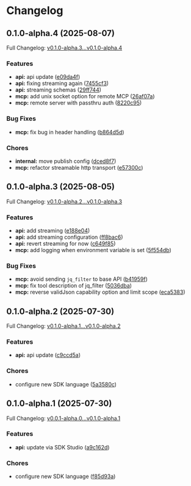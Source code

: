 # Changelog

## 0.1.0-alpha.4 (2025-08-07)

Full Changelog: [v0.1.0-alpha.3...v0.1.0-alpha.4](https://github.com/dedalus-labs/dedalus-sdk-typescript/compare/v0.1.0-alpha.3...v0.1.0-alpha.4)

### Features

* **api:** api update ([e09da4f](https://github.com/dedalus-labs/dedalus-sdk-typescript/commit/e09da4ff73f922d4c4d18d7ed9f89a0083669f23))
* **api:** fixing streaming again ([7455cf3](https://github.com/dedalus-labs/dedalus-sdk-typescript/commit/7455cf34ce05f9f872e4a1befde117ac4d56c64d))
* **api:** streaming schemas ([29ff744](https://github.com/dedalus-labs/dedalus-sdk-typescript/commit/29ff744a2ad082b8aabeff68abbe2da7cc1d5c60))
* **mcp:** add unix socket option for remote MCP ([26af07a](https://github.com/dedalus-labs/dedalus-sdk-typescript/commit/26af07aaf1c5d3cdc661001c912cbc1cc18aacdd))
* **mcp:** remote server with passthru auth ([8220c95](https://github.com/dedalus-labs/dedalus-sdk-typescript/commit/8220c955e1b85165ae19e8b90480297369a1265f))


### Bug Fixes

* **mcp:** fix bug in header handling ([b864d5d](https://github.com/dedalus-labs/dedalus-sdk-typescript/commit/b864d5d8d7fd1d71f6bf8c8972e67e2efba3b393))


### Chores

* **internal:** move publish config ([dced8f7](https://github.com/dedalus-labs/dedalus-sdk-typescript/commit/dced8f7d75b28137ec30e45b1212565097a99e30))
* **mcp:** refactor streamable http transport ([e57300c](https://github.com/dedalus-labs/dedalus-sdk-typescript/commit/e57300c2d4dff66edac8b71b9a15935feb2883fb))

## 0.1.0-alpha.3 (2025-08-05)

Full Changelog: [v0.1.0-alpha.2...v0.1.0-alpha.3](https://github.com/dedalus-labs/dedalus-sdk-typescript/compare/v0.1.0-alpha.2...v0.1.0-alpha.3)

### Features

* **api:** add streaming ([e188e04](https://github.com/dedalus-labs/dedalus-sdk-typescript/commit/e188e04047defdb5b85e4b1a49b28dce8793772c))
* **api:** add streaming configuration ([ff8bac6](https://github.com/dedalus-labs/dedalus-sdk-typescript/commit/ff8bac6f034626ddd6fbed21d3117472a6cff1a4))
* **api:** revert streaming for now ([c649f85](https://github.com/dedalus-labs/dedalus-sdk-typescript/commit/c649f853cde2745cde926f9d5b0607bfd6afec60))
* **mcp:** add logging when environment variable is set ([5f554db](https://github.com/dedalus-labs/dedalus-sdk-typescript/commit/5f554db9bb23ae303bf3e2d267661b3b6cd1de8d))


### Bug Fixes

* **mcp:** avoid sending `jq_filter` to base API ([b41959f](https://github.com/dedalus-labs/dedalus-sdk-typescript/commit/b41959fbc2099bad8e81a90a52aaf7e8eef0cb1b))
* **mcp:** fix tool description of jq_filter ([5036dba](https://github.com/dedalus-labs/dedalus-sdk-typescript/commit/5036dba016f7950947f83a88bdb4663a15ede10f))
* **mcp:** reverse validJson capability option and limit scope ([eca5383](https://github.com/dedalus-labs/dedalus-sdk-typescript/commit/eca53838dff4fd099e71f72b309532f47ea74331))

## 0.1.0-alpha.2 (2025-07-30)

Full Changelog: [v0.1.0-alpha.1...v0.1.0-alpha.2](https://github.com/dedalus-labs/dedalus-sdk-typescript/compare/v0.1.0-alpha.1...v0.1.0-alpha.2)

### Features

* **api:** api update ([c9ccd5a](https://github.com/dedalus-labs/dedalus-sdk-typescript/commit/c9ccd5a7e92dffe4d92a7e07ebb631fb5b7882c2))


### Chores

* configure new SDK language ([5a3580c](https://github.com/dedalus-labs/dedalus-sdk-typescript/commit/5a3580cc83b561b0315b7d062955c69dfd63997b))

## 0.1.0-alpha.1 (2025-07-30)

Full Changelog: [v0.0.1-alpha.0...v0.1.0-alpha.1](https://github.com/dedalus-labs/dedalus-sdk-typescript/compare/v0.0.1-alpha.0...v0.1.0-alpha.1)

### Features

* **api:** update via SDK Studio ([a9c162d](https://github.com/dedalus-labs/dedalus-sdk-typescript/commit/a9c162d174c289c8394fe8d115c6464bad90b09c))


### Chores

* configure new SDK language ([f85d93a](https://github.com/dedalus-labs/dedalus-sdk-typescript/commit/f85d93a25ab41d9dbe6681f51b45697a2addbc5b))
